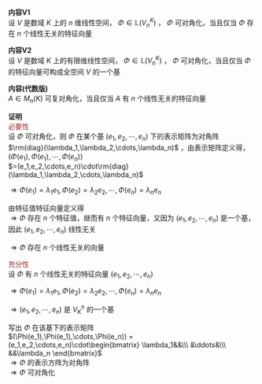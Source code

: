**内容V1**  
设 $V$ 是数域 $K$ 上的 $n$ 维线性空间， $\Phi\in\mathbb{L}(V_n^K)$ ， $\Phi$ 可对角化，当且仅当 $\Phi$ 存在 $n$ 个线性无关的特征向量  
  
**内容V2**  
设 $V$ 是数域 $K$ 上的有限维线性空间， $\Phi\in\mathbb{L}(V_n^K)$ ， $\Phi$ 可对角化，当且仅当 $\Phi$ 的特征向量可构成全空间 $V$ 的一个基  
  
**内容(代数版)**  
 $A\in M_n(K)$ 可复对角化，当且仅当 $A$ 有 $n$ 个线性无关的特征向量  
  
**证明**  
<font color=brown>必要性</font>  
设 $\Phi$ 可对角化，则 $\Phi$ 在某个基 $(e_1,e_2,\cdots,e_n)$ 下的表示矩阵为对角阵 $\rm{diag}(\lambda_1,\lambda_2,\cdots,\lambda_n)$ ，由表示矩阵定义得， $(\Phi(e_1),\Phi(e_1),\cdots,\Phi(e_n))$  
 $=(e_1,e_2,\cdots,e_n)\cdot\rm{diag}(\lambda_1,\lambda_2,\cdots,\lambda_n)$  
  
 $\Rightarrow\Phi(e_1)=\lambda_1e_1,  
\Phi(e_2)=\lambda_2e_2,\cdots,  
\Phi(e_n)=\lambda_ne_n$  
  
由特征值特征向量定义得  
 $\Rightarrow\Phi$ 存在 $n$ 个特征值，继而有 $n$ 个特征向量，又因为 $(e_1,e_2,\cdots,e_n)$ 是一个基，因此 $(e_1,e_2,\cdots,e_n)$ 线性无关  
  
 $\Rightarrow\Phi$ 存在 $n$ 个线性无关的向量  
  
<font color=brown>充分性</font>  
设 $\Phi$ 有 $n$ 个线性无关的特征向量 $(e_1,e_2,\cdots,e_n)$  
  
 $\Rightarrow\Phi(e_1)=\lambda_1e_1,  
\Phi(e_2)=\lambda_2e_2,\cdots,  
\Phi(e_n)=\lambda_ne_n$  
  
 $\Rightarrow(e_1,e_2,\cdots,e_n)$ 是 $V_K^n$ 的一个基  
  
写出 $\Phi$ 在该基下的表示矩阵  
 $(\Phi(e_1),\Phi(e_1),\cdots,\Phi(e_n))  
=(e_1,e_2,\cdots,e_n)\cdot\begin{bmatrix}  
\lambda_1&&\\\  
&\ddots&\\\  
&&\lambda_n  
\end{bmatrix}$  
 $\Rightarrow\Phi$ 的表示方阵为对角阵  
 $\Rightarrow\Phi$ 可对角化  

